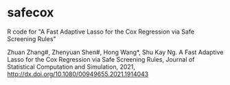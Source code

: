 # safecox

R code for "A Fast Adaptive Lasso for the Cox Regression via Safe Screening Rules"


Zhuan Zhang#, Zhenyuan Shen#, Hong Wang*, Shu Kay Ng. A Fast Adaptive Lasso for the Cox Regression via Safe Screening Rules, Journal of Statistical Computation and Simulation, 2021, http://dx.doi.org/10.1080/00949655.2021.1914043
